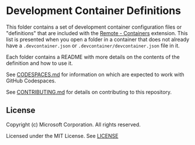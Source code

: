 # Development Container Definitions

This folder contains a set of development container configuration files or "definitions" that are included with the [Remote - Containers](https://aka.ms/vscode-remote/download/containers) extension. This list is presented when you open a folder in a container that does not already have a `.devcontainer.json` or `.devcontainer/devcontainer.json` file in it.

Each folder contains a README with more details on the contents of the definition and how to use it.

See [CODESPACES.md](CODESPACES.md) for information on which are expected to work with GitHub Codespaces.

See [CONTRIBUTING.md](../CONTRIBUTING.md) for details on contributing to this repository.

## License

Copyright (c) Microsoft Corporation. All rights reserved.

Licensed under the MIT License. See [LICENSE](https://github.com/Microsoft/vscode-dev-containers/blob/master/LICENSE)

